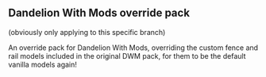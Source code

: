 ## Dandelion With Mods override pack
(obviously only applying to this specific branch)

An override pack for Dandelion With Mods, overriding the custom fence and rail models included in the original DWM pack, for them to be the default vanilla models again!
